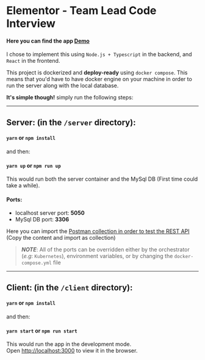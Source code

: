 # Elementor - Team Lead Code Interview 

#### Here you can find the app [Demo](https://streamable.com/xg94z2)

I chose to implement this using `Node.js + Typescript` in the backend, and `React` in the frontend. 

This project is dockerized and **deploy-ready** using `docker compose`.
This means that you'd have to have docker engine on your machine in order to run the server along with the local database.

**It's simple though!** simply run the following steps: 
___________________________________________________
## Server: (in the `/server` directory):
#### `yarn` or `npm install`
and then:
#### `yarn up` or `npm run up`

This would run both the server container and the MySql DB (First time could take a while).<br />

#### Ports:
- localhost server port: **5050**
- MySql DB port: **3306** 

Here you can import the [Postman collection in order to test the REST API](https://www.getpostman.com/collections/d787c42e292106ac07f5) (Copy the content and import as collection)
> **_NOTE_**: All of the ports can be overridden either by the orchestrator (_e.g_: `Kubernetes`), environment variables, or by changing the `docker-compose.yml` file

___________________________________________________
## Client: (in the `/client` directory):
#### `yarn` or `npm install`
and then:
#### `yarn start` or `npm run start`

This would run the app in the development mode.<br />
Open [http://localhost:3000](http://localhost:3000) to view it in the browser.
